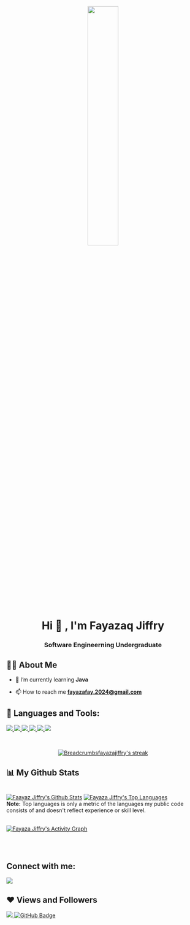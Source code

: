 <a href="#"><p align="center"><img width="40%"  src="https://content.techgig.com/thumb/msid-75430401,width-860,resizemode-4/5-tips-for-students-to-improve-coding-skills-during-college.jpg?58220" height="auto"/><p></a>

<h1 align="center">Hi <span class="wave" >👋</span> , I'm Fayazaq Jiffry</h1>
<h3 align="center">Software Engineerning Undergraduate</h3>


## 🙋‍♀️ About Me

- 🔭 I’m currently learning **Java**

- 📫 How to reach me **fayazafay.2024@gmail.com**
  


## 🚀 Languages and Tools:

<p align="left"> 
    <a href="https://www.java.com" target="_blank"> <img src="https://img.icons8.com/color/48/000000/java-coffee-cup-logo.png"/> </a>
    <a href="https://developer.mozilla.org/en-US/docs/Web/JavaScript" target="_blank"> <img src="https://img.icons8.com/color/48/000000/javascript.png"/> </a> 
    <a href="https://www.w3.org/html/" target="_blank"> <img src="https://img.icons8.com/color/48/000000/html-5.png"/> </a> 
    <a href="https://www.w3schools.com/css/" target="_blank"> <img src="https://img.icons8.com/color/48/000000/css3.png"/> </a>  
    <a href="https://www.python.org" target="_blank"> <img src="https://img.icons8.com/color/48/000000/python.png"/> </a> 
    <a href="https://git-scm.com/" target="_blank"> <img src="https://img.icons8.com/color/48/000000/git.png"/> </a>     
</p>

<!-- [![React Badge](https://img.shields.io/badge/-React-61DBFB?style=for-the-badge&labelColor=black&logo=react&logoColor=61DBFB)](#)  [![Javascript Badge](https://img.shields.io/badge/-Javascript-F0DB4F?style=for-the-badge&labelColor=black&logo=javascript&logoColor=F0DB4F)](#) [![Typescript Badge](https://img.shields.io/badge/-Typescript-007acc?style=for-the-badge&labelColor=black&logo=typescript&logoColor=007acc)](#) [![Nodejs Badge](https://img.shields.io/badge/-Nodejs-3C873A?style=for-the-badge&labelColor=black&logo=node.js&logoColor=3C873A)](#) [![GraphQL Badge](https://img.shields.io/badge/-GraphQl-e535ab?style=for-the-badge&labelColor=black&logo=node.js&logoColor=e535ab)](#) -->
<br/>

<p align="center">
    <a href="https://github.com/Breadcrumbsfayazajiffry2024/github-readme-streak-stats">
        <img title="🔥 Get streak stats for your profile at git.io/streak-stats" alt="Breadcrumbsfayazajiffry's streak" src="https://github-readme-streak-stats.herokuapp.com/?user=FayazaJiffry2024&theme=black-ice&hide_border=true&stroke=0000&background=060A0CD0"/>
    </a>
</p>

## 📊 My Github Stats

  <br/>
    <a href="https://github.com/FayazaJiffry2024/github-readme-stats"><img alt="Faayaz Jiffry's Github Stats" src="https://github-readme-stats.vercel.app/api?username=FayazaJiffry2024y&show_icons=true&count_private=true&theme=react&hide_border=true&bg_color=0D1117" /></a>
  <a href="https://github.com/FayazaJiffry2024/github-readme-stats"><img alt="Fayaza Jiffry's Top Languages" src="https://github-readme-stats.vercel.app/api/top-langs/?username=FayazaJiffry2024&langs_count=8&count_private=true&layout=compact&theme=react&hide_border=true&bg_color=0D1117" /></a>
  <br/>
  <b>Note:</b> Top languages is only a metric of the languages my public code consists of and doesn't reflect experience or skill level.


<br/>
<br/>

<a href="https://github.com/FayazaJiffry2024/github-readme-activity-graph"><img alt="Fayaza Jiffry's Activity Graph" src="https://activity-graph.herokuapp.com/graph?username=FayazaJiffry2024&bg_color=0D1117&color=5BCDEC&line=5BCDEC&point=FFFFFF&hide_border=true" /></a>

<br/>
<br/>

## Connect with me:
<p align="left">

<a href = "https://www.linkedin.com/in/fayaza-mjf/"><img src="https://img.icons8.com/fluent/48/000000/linkedin.png"/></a>



</p>

## ❤ Views and Followers
<a href="https://github.com/FayazaJiffry2024/github-profile-views-counter">
    <img src="https://komarev.com/ghpvc/?username=FayazaJiffry2024">
</a>
<a href="https://github.com/FayazaJiffry2024?tab=followers"><img src="https://img.shields.io/github/followers/FayazaJiffry2024?label=Followers&style=social" alt="GitHub Badge"></a>
